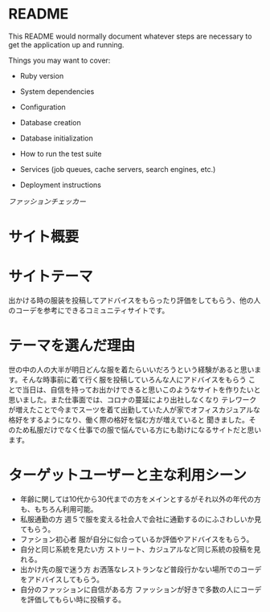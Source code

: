# README

This README would normally document whatever steps are necessary to get the
application up and running.

Things you may want to cover:

* Ruby version

* System dependencies

* Configuration

* Database creation

* Database initialization

* How to run the test suite

* Services (job queues, cache servers, search engines, etc.)

* Deployment instructions

*ファッションチェッカー*

# サイト概要

# サイトテーマ　
 
  出かける時の服装を投稿してアドバイスをもらったり評価をしてもらう、他の人のコーデを参考にできるコミュニティサイトです。

# テーマを選んだ理由　

   世の中の人の大半が明日どんな服を着たらいいだろうという経験があると思います。そんな時事前に着て行く服を投稿していろんな人にアドバイスをもらう
  ことで当日は、自信を持ってお出かけできると思いこのようなサイトを作りたいと思いました。また仕事面では、コロナの蔓延により出社しなくなり
  テレワークが増えたことで今までスーツを着て出勤していた人が家でオフィスカジュアルな格好をするようになり、働く際の格好を悩む方が増えていると
  聞きました。そのため私服だけでなく仕事での服で悩んでいる方にも助けになるサイトだと思います。

# ターゲットユーザーと主な利用シーン

* 年齢に関しては10代から30代までの方をメインとするがそれ以外の年代の方も、もちろん利用可能。
* 私服通勤の方 週５で服を変える社会人で会社に通勤するのにふさわしいか見てもらう。
* ファション初心者 服が自分に似合っているか評価やアドバイスをもらう。
* 自分と同じ系統を見たい方 ストリート、カジュアルなど同じ系統の投稿を見れる。
* 出かけ先の服で迷う方 お洒落なレストランなど普段行かない場所でのコーデをアドバイスしてもらう。
* 自分のファッションに自信がある方 ファッションが好きで多数の人にコーデを評価してもらい時に投稿する。